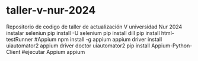 # taller-v-nur-2024
Repositorio de codigo de taller de actualización V universidad Nur 2024
instalar seleniun
pip install -U selenium
pip install dill
pip install html-testRunner
#Appium
npm install -g appium
appium driver install uiautomator2
appium driver doctor uiautomator2
pip install Appium-Python-Client
#ejecutar Appium
appium